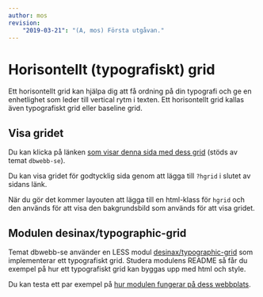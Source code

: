 ```yaml
---
author: mos
revision:
    "2019-03-21": "(A, mos) Första utgåvan."
---
```

Horisontellt (typografiskt) grid
=========================

Ett horisontellt grid kan hjälpa dig att få ordning på din typografi och ge en enhetlighet som leder till vertical rytm i texten. Ett horisontellt grid kallas även typografiskt grid eller baseline grid.



Visa gridet
-------------------------

Du kan klicka på länken [som visar denna sida med dess grid](./../horisontellt-grid?hgrid) (stöds av temat `dbwebb-se`).

Du kan visa gridet för godtycklig sida genom att lägga till `?hgrid` i slutet av sidans länk.

När du gör det kommer layouten att lägga till en html-klass för `hgrid` och den används för att visa den bakgrundsbild som används för att visa gridet.



Modulen desinax/typographic-grid
-------------------------

Temat dbwebb-se använder en LESS modul [desinax/typographic-grid](https://github.com/desinax/typographic-grid/) som implementerar ett typografiskt grid. Studera modulens README så får du exempel på hur ett typografiskt grid kan byggas upp med html och style.

Du kan testa ett par exempel på [hur modulen fungerar på dess webbplats](https://desinax.github.io/typographic-grid/htdocs/).
